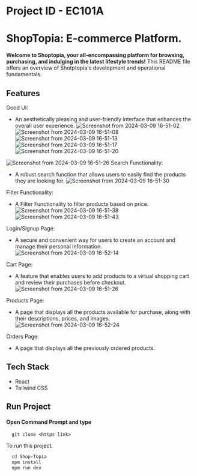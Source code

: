# Project ID - EC101A

<!-- # Project ID - EC102A

# Hacking Guide for Shop-Topia 😎

## .Shop-Topia 🤞

It is an E-Commerce Website made with React js 😊


## How to setup it on your device ?? 🤔

### 🤞 Step 1

Click on Fork and rename it as

#### TeamName_ProjectID
### 🤞 Step 2
Copy the https link from Code Section

#### Open Command Prompt and type

```http
  cd desktop
  git clone <https link>
```
Now the project is on your desktop now open it with your code editor
### 🤞 step 3
open terminal on the project and type
```http
  cd Shop-Topia
  npm i
  npm Start
```
now you are got to go for hacking !!


## 😒 What You are  able to change?
1. Given Colors
2. Logo
3. Landing page Image
4. Landing Text Design
5. Make it a single page on scroll or multipage as you wish




## 👌 Ask your doubt on Discord

[Click Here](https://discord.com/invite/8qJBt5pby5)  👈👈 -->

# ShopTopia: E-commerce Platform.

**Welcome to Shoptopia, your all-encompassing platform for browsing, purchasing, and indulging in the latest lifestyle trends!** This README file offers an overview of Shotptopia's development and operational fundamentals.

## Features

Good UI:

- An aesthetically pleasing and user-friendly interface that enhances the overall user experience.
![Screenshot from 2024-03-09 16-51-02](https://github.com/Dhirajsingh212/cypherZ_EC102A/assets/92836453/81be428f-8d2d-4166-8ac1-47bcc55bdb5a)
![Screenshot from 2024-03-09 16-51-08](https://github.com/Dhirajsingh212/cypherZ_EC102A/assets/92836453/54b3aab3-72cb-424d-84f2-3300b71787c1)
![Screenshot from 2024-03-09 16-51-13](https://github.com/Dhirajsingh212/cypherZ_EC102A/assets/92836453/e3499454-c08c-46a2-a69c-f8d1bfc07294)
![Screenshot from 2024-03-09 16-51-17](https://github.com/Dhirajsingh212/cypherZ_EC102A/assets/92836453/1f0a3a48-81b9-4d70-a7a7-11ff4340783b)
![Screenshot from 2024-03-09 16-51-20](https://github.com/Dhirajsingh212/cypherZ_EC102A/assets/92836453/028e0f13-041e-4688-9277-b11f97574bc6)


![Screenshot from 2024-03-09 16-51-26](https://github.com/Dhirajsingh212/cypherZ_EC102A/assets/92836453/2cdbd00a-dd72-4523-9b9a-5a66e69f5032)
Search Functionality:

- A robust search function that allows users to easily find the products they are looking for.
![Screenshot from 2024-03-09 16-51-30](https://github.com/Dhirajsingh212/cypherZ_EC102A/assets/92836453/19eff443-8e98-42d1-b3f4-5f0731db467d)

Filter Functionality:

- A Filter Functionality to filter products based on price.
![Screenshot from 2024-03-09 16-51-38](https://github.com/Dhirajsingh212/cypherZ_EC102A/assets/92836453/c3112c7a-3070-4628-a986-c96cef1b673f)
![Screenshot from 2024-03-09 16-51-43](https://github.com/Dhirajsingh212/cypherZ_EC102A/assets/92836453/7d3e6928-2d31-40bc-b402-9a40ea2dd3fb)

Login/Signup Page:

- A secure and convenient way for users to create an account and manage their personal information.
![Screenshot from 2024-03-09 16-52-14](https://github.com/Dhirajsingh212/cypherZ_EC102A/assets/92836453/d06cb250-290e-43e1-8bcf-90afd9caacda)

Cart Page:

- A feature that enables users to add products to a virtual shopping cart and review their purchases before checkout.
![Screenshot from 2024-03-09 16-51-26](https://github.com/Dhirajsingh212/cypherZ_EC102A/assets/92836453/da260eb1-4cbd-436b-8918-983a664580a9)

Products Page:

- A page that displays all the products available for purchase, along with their descriptions, prices, and images.
![Screenshot from 2024-03-09 16-52-24](https://github.com/Dhirajsingh212/cypherZ_EC102A/assets/92836453/1cd027a3-ee7a-4f4e-a956-1d7ba6953681)

Orders Page:

- A page that displays all the previously ordered products.

## Tech Stack

- React
- Tailwind CSS

## Run Project

#### Open Command Prompt and type

```http
  git clone <https link>
```

To run this project.

```bash
  cd Shop-Topia
  npm install
  npm run dev
```
